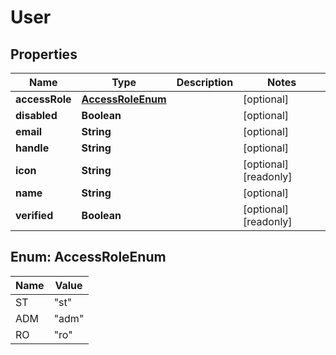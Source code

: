 

# User

## Properties

Name | Type | Description | Notes
------------ | ------------- | ------------- | -------------
**accessRole** | [**AccessRoleEnum**](#AccessRoleEnum) |  |  [optional]
**disabled** | **Boolean** |  |  [optional]
**email** | **String** |  |  [optional]
**handle** | **String** |  |  [optional]
**icon** | **String** |  |  [optional] [readonly]
**name** | **String** |  |  [optional]
**verified** | **Boolean** |  |  [optional] [readonly]



## Enum: AccessRoleEnum

Name | Value
---- | -----
ST | &quot;st&quot;
ADM | &quot;adm&quot;
RO | &quot;ro&quot;



